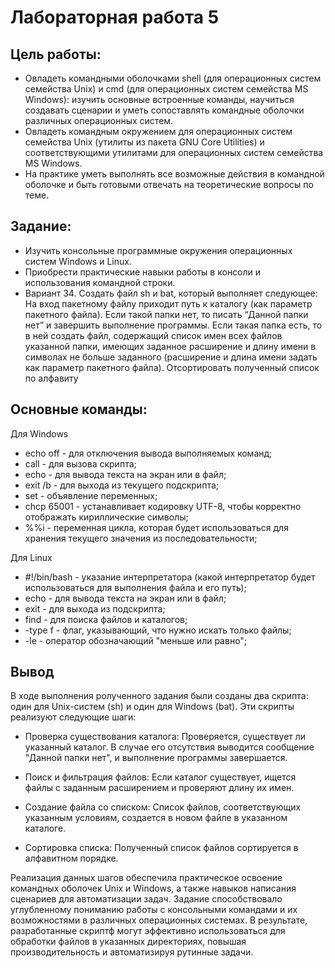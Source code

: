 # Лабораторная работа 5
## Цель работы:
* Овладеть командными оболочками shell (для операционных систем семейства Unix) и cmd (для операционных систем семейства MS Windows): изучить основные встроенные команды, научиться создавать сценарии и уметь сопоставлять командные оболочки различных операционных систем.
* Овладеть командным окружением для операционных систем семейства Unix (утилиты из пакета GNU Core Utilities) и соответствующими утилитами для операционных систем семейства MS Windows.
* На практике уметь выполнять все возможные действия в командной оболочке и быть готовыми отвечать на теоретические вопросы по теме.
## Задание:  
* Изучить консольные программные окружения операционных систем Windows и Linux. 
* Приобрести практические навыки работы в консоли и использования командной строки.
* Вариант 34. Создать файл sh и bat, который выполняет следующее: 
На вход пакетному файлу приходит путь к каталогу (как параметр пакетного файла). Если такой папки нет, то писать “Данной папки нет” и завершить выполнение программы. Если такая папка есть, то в ней создать файл, содержащий список имен всех файлов указанной папки, имеющих заданное расширение и длину имени в символах не больше заданного (расширение и длина имени задать как параметр пакетного файла). Отсортировать полученный список по алфавиту

## Основные команды:
Для Windows
* echo off - для отключения вывода выполняемых команд;
* call - для вызова скрипта;
* echo - для вывода текста на экран или в файл;
* exit /b - для выхода из текущего подскрипта;
* set - объявление переменных;
* chcp 65001 - устанавливает кодировку UTF-8, чтобы корректно отображать кириллические символы;
* %%i - переменная цикла, которая будет использоваться для хранения текущего значения из последовательности;

Для Linux
* #!/bin/bash - указание интерпретатора (какой интерпретатор будет использоваться для выполнения файла и его путь);
* echo - для вывода текста на экран или в файл;
* exit - для выхода из подскрипта;
* find - для поиска файлов и каталогов;
* -type f - флаг, указывающий, что нужно искать только файлы;
* -le - оператор обозначающий "меньше или равно";

## Вывод
В ходе выполнения ролученного задания были созданы два скрипта: один для Unix-систем (sh) и один для Windows (bat). Эти скрипты реализуют следующие шаги:

* Проверка существования каталога: Проверяется, существует ли указанный каталог. В случае его отсутствия выводится сообщение "Данной папки нет", и выполнение программы завершается.

* Поиск и фильтрация файлов: Если каталог существует, ищется файлы с заданным расширением и проверяют длину их имен.

* Создание файла со списком: Список файлов, соответствующих указанным условиям, создается в новом файле в указанном каталоге.

* Сортировка списка: Полученный список файлов сортируется в алфавитном порядке.

Реализация данных шагов обеспечила практическое освоение командных оболочек Unix и Windows, а также навыков написания сценариев для автоматизации задач. Задание способствовало углубленному пониманию работы с консольными командами и их возможностями в различных операционных системах. В результате, разработанные скриптф могут эффективно использоваться для обработки файлов в указанных директориях, повышая производительность и автоматизируя рутинные задачи.

  
 
